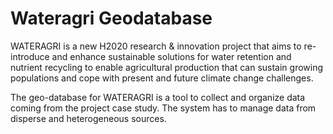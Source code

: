 # Wateragri Geodatabase

WATERAGRI is a new H2020 research & innovation project that aims to re-introduce and enhance sustainable solutions for water retention and nutrient recycling to enable agricultural production that can sustain growing populations and cope with present and future climate change challenges.

The geo-database for WATERAGRI is a tool to collect and organize data coming from the project case study. The system has to manage data from disperse and heterogeneous sources.

